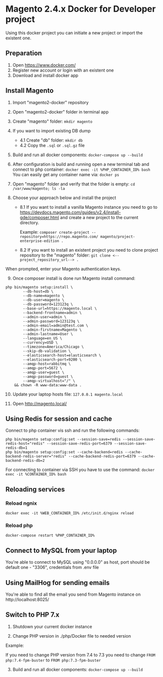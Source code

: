 # Magento 2.4.x Docker for Developer project

Using this docker project you can initiate a new project or import the existent one.

## Preparation
1. Open https://www.docker.com/
1. Register new account or login with an existent one
1. Download and install docker app


## Install Magento
1. Import "magento2-docker" repository
2. Open "magento2-docker" folder in terminal app
3. Create "magento" folder: 
`mkdir magento`
4. If you want to import existing DB dump
   * 4.1 Create "db" folder:  `mkdir db`
   * 4.2 Copy the `.sql` or `.sql.gz` file
5. Build and run all docker components:
`docker-compose up --build`
6. After configuration is build and running open a new terminal tab and connect to php container:
`docker exec -it %PHP_CONTAINER_ID% bash`
You can easily get any container name via:
`docker ps`
7. Open "magento" folder and verify that the folder is empty:
`cd /var/www/magento; ls -la`
8. Choose your approach below and install the project

   * 8.1 If you want to install a vanilla Magento instance you need to go to https://devdocs.magento.com/guides/v2.4/install-gde/composer.html 
and create a new project to the current directory.

     Example:
`composer create-project --repository=https://repo.magento.com/ magento/project-enterprise-edition .`

    * 8.2 If you want to install an existent project you need to clone project repository to the "magento" folder:
`git clone <--project_repository_url--> .`

When prompted, enter your Magento authentication keys.

9. Once composer install is done run Magento install command:
```shell
php bin/magento setup:install \
        --db-host=db \
        --db-name=magento \
        --db-user=magento \
        --db-password=123123q \
        --base-url=https://magento.local \
        --backend-frontname=admin \
        --admin-user=admin \
        --admin-password=123123q \
        --admin-email=admin@test.com \
        --admin-firstname=Magento \
        --admin-lastname=User \
        --language=en_US \
        --currency=USD \
        --timezone=America/Chicago \
        --skip-db-validation \
        --elasticsearch-host=elasticsearch \
        --elasticsearch-port=9200 \
        --amqp-host=rabbitmq \
        --amqp-port=5672 \
        --amqp-user=guest \
        --amqp-password=guest \
        --amqp-virtualhost="/" \
    && chown -R www-data:www-data .
```

10. Update your laptop hosts file: `127.0.0.1 magento.local`

11. Open http://magento.local/

## Using Redis for session and cache
Connect to php container vis ssh and run the following commands:
```shell
php bin/magento setup:config:set --session-save=redis --session-save-redis-host="redis" --session-save-redis-port=6379 --session-save-redis-db=1
php bin/magento setup:config:set --cache-backend=redis --cache-backend-redis-server="redis" --cache-backend-redis-port=6379 --cache-backend-redis-db=2
```

For connecting to container via SSH you have to use the command:
`docker exec -it %CONTAINER_ID% bash`

## Reloading services

### Reload ngnix
```
docker exec -it %WEB_CONTAINER_ID% /etc/init.d/nginx reload
```

### Reload php
```
docker-compose restart %PHP_CONTAINER_ID%
```

## Connect to MySQL from your laptop
You're able to connect to MySQL using "0.0.0.0" as host, port should be default one - "3306", credentials from .env file

## Using MailHog for sending emails
You're able to find all the email you send from Magento instance on http://localhost:8025/

## Switch to PHP 7.x
1. Shutdown your current docker instance

2. Change PHP version in ./php/Docker file to needed version

Example: 

If you need to change PHP version from 7.4 to 7.3 you need to change `FROM php:7.4-fpm-buster` to `FROM php:7.3-fpm-buster`

3. Build and run all docker components:
`docker-compose up --build`